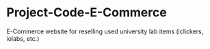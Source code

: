 # Project-Code-E-Commerce
E-Commerce website for reselling used university lab items (iclickers, iolabs, etc.)

